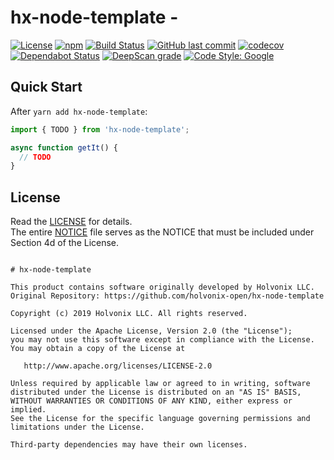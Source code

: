 # hx-node-template - 

[![License](https://img.shields.io/badge/License-Apache%202.0-blue.svg)](./LICENSE) [![npm](https://img.shields.io/npm/v/hx-node-template.svg)](https://www.npmjs.com/package/hx-node-template) [![Build Status](https://travis-ci.com/holvonix-open/hx-node-template.svg?branch=master)](https://travis-ci.com/holvonix-open/hx-node-template) [![GitHub last commit](https://img.shields.io/github/last-commit/holvonix-open/hx-node-template.svg)](https://github.com/holvonix-open/hx-node-template/commits) [![codecov](https://codecov.io/gh/holvonix-open/hx-node-template/branch/master/graph/badge.svg)](https://codecov.io/gh/holvonix-open/hx-node-template) [![Dependabot Status](https://api.dependabot.com/badges/status?host=github&repo=holvonix-open/hx-node-template)](https://dependabot.com) [![DeepScan grade](https://deepscan.io/api/teams/XX/projects/YY/branches/ZZ/badge/grade.svg)](https://deepscan.io/dashboard#view=project&tid=XX&pid=YY&bid=ZZ) [![Code Style: Google](https://img.shields.io/badge/code%20style-google-blueviolet.svg)](https://github.com/google/gts)


## Quick Start

After `yarn add hx-node-template`:

````typescript
import { TODO } from 'hx-node-template';

async function getIt() {
  // TODO
}
````


## License

Read the [LICENSE](LICENSE) for details.  
The entire [NOTICE](NOTICE) file serves as the NOTICE that must be included under
Section 4d of the License.

````

# hx-node-template

This product contains software originally developed by Holvonix LLC.
Original Repository: https://github.com/holvonix-open/hx-node-template

Copyright (c) 2019 Holvonix LLC. All rights reserved.

Licensed under the Apache License, Version 2.0 (the "License");
you may not use this software except in compliance with the License.
You may obtain a copy of the License at

   http://www.apache.org/licenses/LICENSE-2.0

Unless required by applicable law or agreed to in writing, software
distributed under the License is distributed on an "AS IS" BASIS,
WITHOUT WARRANTIES OR CONDITIONS OF ANY KIND, either express or implied.
See the License for the specific language governing permissions and
limitations under the License.

Third-party dependencies may have their own licenses.

````
